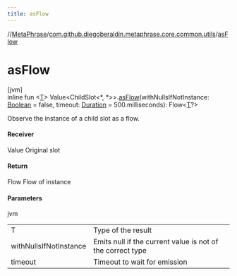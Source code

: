 ```yaml
---
title: asFlow
---
```

//[MetaPhrase](../../index.html)/[com.github.diegoberaldin.metaphrase.core.common.utils](index.html)/[asFlow](as-flow.html)



# asFlow



[jvm]\
inline fun &lt;[T](as-flow.html)&gt; Value&lt;ChildSlot&lt;*, *&gt;&gt;.[asFlow](as-flow.html)(withNullsIfNotInstance: [Boolean](https://kotlinlang.org/api/latest/jvm/stdlib/kotlin/-boolean/index.html) = false, timeout: [Duration](https://kotlinlang.org/api/latest/jvm/stdlib/kotlin.time/-duration/index.html) = 500.milliseconds): Flow&lt;[T](as-flow.html)?&gt;



Observe the instance of a child slot as a flow.



#### Receiver



Value Original slot



#### Return



Flow Flow of instance



#### Parameters


jvm

| | |
|---|---|
| T | Type of the result |
| withNullsIfNotInstance | Emits null if the current value is not of the correct type |
| timeout | Timeout to wait for emission |




